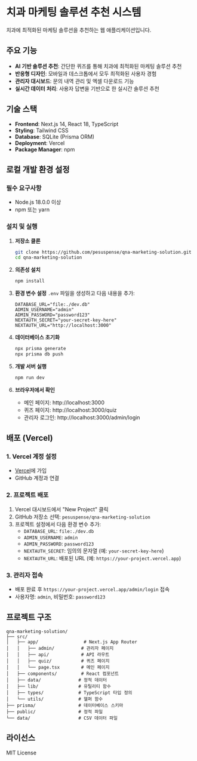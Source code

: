 # 치과 마케팅 솔루션 추천 시스템

치과에 최적화된 마케팅 솔루션을 추천하는 웹 애플리케이션입니다.

<!-- Vercel 재배포 트리거: 2024-12-19 -->

## 주요 기능

- **AI 기반 솔루션 추천**: 간단한 퀴즈를 통해 치과에 최적화된 마케팅 솔루션 추천
- **반응형 디자인**: 모바일과 데스크톱에서 모두 최적화된 사용자 경험
- **관리자 대시보드**: 문의 내역 관리 및 엑셀 다운로드 기능
- **실시간 데이터 처리**: 사용자 답변을 기반으로 한 실시간 솔루션 추천

## 기술 스택

- **Frontend**: Next.js 14, React 18, TypeScript
- **Styling**: Tailwind CSS
- **Database**: SQLite (Prisma ORM)
- **Deployment**: Vercel
- **Package Manager**: npm

## 로컬 개발 환경 설정

### 필수 요구사항
- Node.js 18.0.0 이상
- npm 또는 yarn

### 설치 및 실행

1. **저장소 클론**
   ```bash
   git clone https://github.com/pesuspense/qna-marketing-solution.git
   cd qna-marketing-solution
   ```

2. **의존성 설치**
   ```bash
   npm install
   ```

3. **환경 변수 설정**
   `.env` 파일을 생성하고 다음 내용을 추가:
   ```
   DATABASE_URL="file:./dev.db"
   ADMIN_USERNAME="admin"
   ADMIN_PASSWORD="password123"
   NEXTAUTH_SECRET="your-secret-key-here"
   NEXTAUTH_URL="http://localhost:3000"
   ```

4. **데이터베이스 초기화**
   ```bash
   npx prisma generate
   npx prisma db push
   ```

5. **개발 서버 실행**
   ```bash
   npm run dev
   ```

6. **브라우저에서 확인**
   - 메인 페이지: http://localhost:3000
   - 퀴즈 페이지: http://localhost:3000/quiz
   - 관리자 로그인: http://localhost:3000/admin/login

## 배포 (Vercel)

### 1. Vercel 계정 설정
- [Vercel](https://vercel.com)에 가입
- GitHub 계정과 연결

### 2. 프로젝트 배포
1. Vercel 대시보드에서 "New Project" 클릭
2. GitHub 저장소 선택: `pesuspense/qna-marketing-solution`
3. 프로젝트 설정에서 다음 환경 변수 추가:
   - `DATABASE_URL`: `file:./dev.db`
   - `ADMIN_USERNAME`: `admin`
   - `ADMIN_PASSWORD`: `password123`
   - `NEXTAUTH_SECRET`: 임의의 문자열 (예: `your-secret-key-here`)
   - `NEXTAUTH_URL`: 배포된 URL (예: `https://your-project.vercel.app`)

### 3. 관리자 접속
- 배포 완료 후 `https://your-project.vercel.app/admin/login` 접속
- 사용자명: `admin`, 비밀번호: `password123`

## 프로젝트 구조

```
qna-marketing-solution/
├── src/
│   ├── app/                 # Next.js App Router
│   │   ├── admin/          # 관리자 페이지
│   │   ├── api/            # API 라우트
│   │   ├── quiz/           # 퀴즈 페이지
│   │   └── page.tsx        # 메인 페이지
│   ├── components/         # React 컴포넌트
│   ├── data/              # 정적 데이터
│   ├── lib/               # 유틸리티 함수
│   ├── types/             # TypeScript 타입 정의
│   └── utils/             # 헬퍼 함수
├── prisma/                # 데이터베이스 스키마
├── public/                # 정적 파일
└── data/                  # CSV 데이터 파일
```

## 라이선스

MIT License
